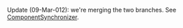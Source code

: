 Update (09-Mar-012): we're merging the two branches. See [ComponentSynchronizer](ComponentSynchronizer.md).